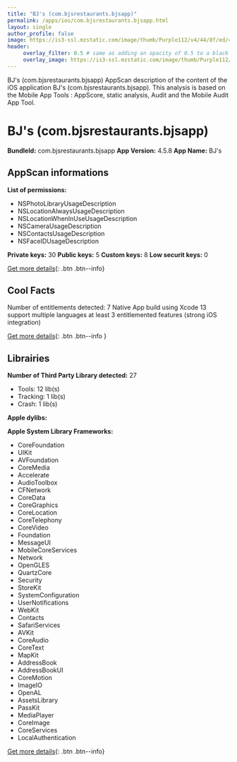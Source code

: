 ```yaml
---
title: "BJ's (com.bjsrestaurants.bjsapp)"
permalink: /apps/ios/com.bjsrestaurants.bjsapp.html
layout: single
author_profile: false
image: https://is3-ssl.mzstatic.com/image/thumb/Purple112/v4/44/8f/ed/448fed89-3d8f-2f59-c121-5a9b6eeaf5dd/AppIcon-1x_U007emarketing-1-0-sRGB-85-220.png/512x512bb.jpg
header: 
     overlay_filter: 0.5 # same as adding an opacity of 0.5 to a black background
     overlay_image: https://is3-ssl.mzstatic.com/image/thumb/Purple112/v4/44/8f/ed/448fed89-3d8f-2f59-c121-5a9b6eeaf5dd/AppIcon-1x_U007emarketing-1-0-sRGB-85-220.png/512x512bb.jpg
---
```

BJ's (com.bjsrestaurants.bjsapp) AppScan description of the content of the iOS application BJ's (com.bjsrestaurants.bjsapp). This analysis is based on the Mobile App Tools : AppScore, static analysis, Audit and the Mobile Audit App Tool.

# BJ's (com.bjsrestaurants.bjsapp)

**BundleId:** com.bjsrestaurants.bjsapp
**App Version:** 4.5.8
**App Name:** BJ's


## AppScan informations 

**List of permissions:** 
- NSPhotoLibraryUsageDescription
- NSLocationAlwaysUsageDescription
- NSLocationWhenInUseUsageDescription
- NSCameraUsageDescription
- NSContactsUsageDescription
- NSFaceIDUsageDescription
  
  
**Private keys:** 30
**Public keys:** 5
**Custom keys:** 8
**Low securit keys:** 0
  
[Get more details](/pricing.html){: .btn .btn--info}

## Cool Facts

Number of entitlements detected: 7
Native App
build using Xcode 13
support multiple languages
at least 3 entitlemented features (strong iOS integration)
  
[Get more details](/pricing.html){: .btn .btn--info }

## Librairies 
**Number of Third Party Library detected:** 27
- Tools: 12 lib(s)
- Tracking: 1 lib(s)
- Crash: 1 lib(s)


**Apple dylibs:**


**Apple System Library Frameworks:**
- CoreFoundation
- UIKit
- AVFoundation
- CoreMedia
- Accelerate
- AudioToolbox
- CFNetwork
- CoreData
- CoreGraphics
- CoreLocation
- CoreTelephony
- CoreVideo
- Foundation
- MessageUI
- MobileCoreServices
- Network
- OpenGLES
- QuartzCore
- Security
- StoreKit
- SystemConfiguration
- UserNotifications
- WebKit
- Contacts
- SafariServices
- AVKit
- CoreAudio
- CoreText
- MapKit
- AddressBook
- AddressBookUI
- CoreMotion
- ImageIO
- OpenAL
- AssetsLibrary
- PassKit
- MediaPlayer
- CoreImage
- CoreServices
- LocalAuthentication


  
[Get more details](/pricing.html){: .btn .btn--info}

